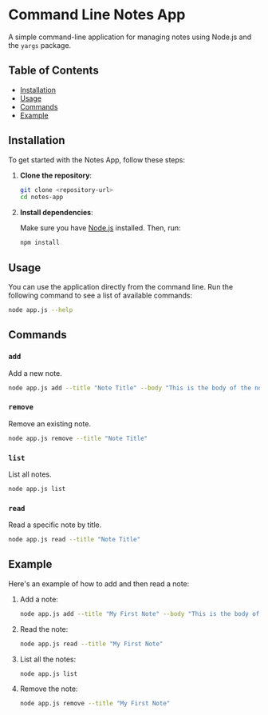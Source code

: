 # Command Line Notes App

A simple command-line application for managing notes using Node.js and the `yargs` package.

## Table of Contents

- [Installation](#installation)
- [Usage](#usage)
- [Commands](#commands)
- [Example](#example)

## Installation

To get started with the Notes App, follow these steps:

1. **Clone the repository**:

   ```bash
   git clone <repository-url>
   cd notes-app
   ```

2. **Install dependencies**:

   Make sure you have [Node.js](https://nodejs.org/) installed. Then, run:

   ```bash
   npm install
   ```

## Usage

You can use the application directly from the command line. Run the following command to see a list of available commands:

```bash
node app.js --help
```

## Commands

### `add`

Add a new note.

```bash
node app.js add --title "Note Title" --body "This is the body of the note."
```

### `remove`

Remove an existing note.

```bash
node app.js remove --title "Note Title"
```

### `list`

List all notes.

```bash
node app.js list
```

### `read`

Read a specific note by title.

```bash
node app.js read --title "Note Title"
```

## Example

Here's an example of how to add and then read a note:

1. Add a note:

   ```bash
   node app.js add --title "My First Note" --body "This is the body of my first note."
   ```

2. Read the note:

   ```bash
   node app.js read --title "My First Note"
   ```

3. List all the notes:

   ```bash
   node app.js list
   ```

4. Remove the note:

   ```bash
   node app.js remove --title "My First Note"
   ```
